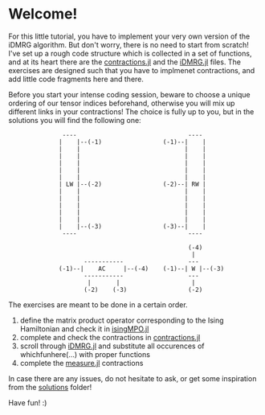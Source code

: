 # Welcome!

For this little tutorial, you have to implement your very own version of the iDMRG algorithm.
But don't worry, there is no need to start from scratch!
I've set up a rough code structure which is collected in a set of functions, and at its heart there are the [contractions.jl](contractions.jl) and the [iDMRG.jl](iDMRG.jl) files.
The exercises are designed such that you have to implmenet contractions, and add little code fragments here and there.

Before you start your intense coding session, beware to choose a unique ordering of our tensor indices beforehand, otherwise you will mix up different links in your contractions!
The choice is fully up to you, but in the solutions you will find the following one:

```
               ----                               ---- 
              |    |--(-1)                 (-1)--|    |
              |    |                             |    |
              |    |                             |    |
              |    |                             |    |
              |    |                             |    |
              |    |                             |    |
              | LW |--(-2)                 (-2)--| RW |
              |    |                             |    |
              |    |                             |    |
              |    |                             |    |
              |    |                             |    |
              |    |                             |    |
              |    |--(-3)                 (-3)--|    |
               ----                               ---- 
              
                                                  (-4)      
                                                   |        
                     -----------                  ---       
              (-1)--|    AC     |--(-4)    (-1)--| W |--(-3)
                     -----------                  ---       
                      |       |                    |        
                     (-2)    (-3)                 (-2)      
```

The exercises are meant to be done in a certain order.
1. define the matrix product operator corresponding to the Ising Hamiltonian and check it in [isingMPO.jl](isingMPO.jl)
2. complete and check the contractions in [contractions.jl](contractions.jl)
3. scroll through [iDMRG.jl](iDMRG.jl) and substitute all occurences of whichfunhere(...) with proper functions 
4. complete the [measure.jl](measure.jl) contractions

In case there are any issues, do not hesitate to ask, or get some inspiration from the [solutions](solutions) folder!

Have fun! :)